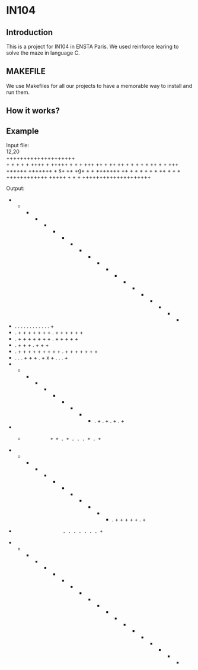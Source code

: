 # IN104

## Introduction
This is a project for IN104 in ENSTA Paris. We used reinforce learing to solve the maze in language C.

## MAKEFILE

We use Makefiles for all our projects to have a memorable way to install and run them.

## How it works?

## Example
Input file: <br>
    12,20  <br>
++++++++++++++++++++ <br>
    +                  +
    \+ + + ++++ + +++++ +
\+ + +++ ++ + ++ ++ +
\+ +   +    + ++    +
\+ +++ ++++++ +++++++
\+  s+     ++ +g+   +
\+ +++++++ ++ + + + +
\+ +       ++ +   + +
\++++++++++++ +++++ +
\+                  +
\++++++++++++++++++++

Output:
+ + + + + + + + + + + + + + + + + + + +
+ . . . . . . . . . . . .             +
+ . +   +   + + + +   + . + + + + +   +
+ . +   + + +   + +   + . + +   + +   +
+ . +       +         + . + +         +
+ . + + +   + + + + + + . + + + + + + +
+ . . . +           + + . + x + . . . +
+   + + + + + + +   + + . + . + . + . +
+   +               + + . + . . . + . +
+ + + + + + + + + + + + . + + + + + . +
+                       . . . . . . . +
+ + + + + + + + + + + + + + + + + + + +
